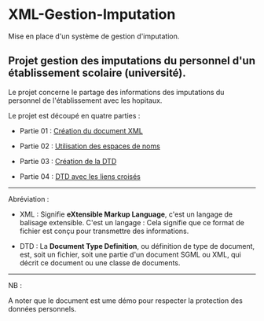 # XML-Gestion-Imputation
Mise en place d'un système de gestion d'imputation.

## Projet gestion des imputations du personnel d'un établissement scolaire (université).

Le projet concerne le partage des informations des imputations du personnel de l'établissement avec les hopitaux.


Le projet est découpé en quatre parties :

- Partie 01 : [Création du document XML](https://github.com/ctkhoule/XML-Gestion-Imputation/blob/master/gestionDesImputationsP1.xml)

- Partie 02 : [Utilisation des espaces de noms](https://github.com/ctkhoule/XML-Gestion-Imputation/blob/master/gestionDesImputationsP2.xml)

- Partie 03 : [Création de la DTD](https://github.com/ctkhoule/XML-Gestion-Imputation/blob/master/gestionDesImputationsP3.dtd)

- Partie 04 : [DTD avec les liens croisés](https://github.com/ctkhoule/XML-Gestion-Imputation/blob/master/gestionDesImputationsP4.dtd)

---

Abréviation :

- XML : Signifie __eXtensible Markup Language__, c'est un langage de balisage extensible. C'est un langage : Cela signifie que ce format de fichier est conçu pour transmettre des informations.

- DTD : La __Document Type Definition__, ou définition de type de document, est, soit un fichier, soit une partie d'un document SGML ou XML, qui décrit ce document ou une classe de documents.

---

NB :

A noter que le document est ume démo pour respecter la protection des données personnels.
